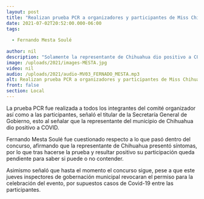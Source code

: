 ```yaml
---
layout: post
title: "Realizan prueba PCR a organizadores y participantes de Miss Chihuahua"
date: 2021-07-02T20:52:00.000-06:00
tags:
  
  - Fernando Mesta Soulé
  
author: nil
description: "Solamente la representante de Chihuahua dio positivo a COVID."
image: /uploads/2021/images-MESTA.jpg
video: nil
audio: /uploads/2021/audio-MV03_FERNADO_MESTA.mp3
alt: Realizan prueba PCR a organizadores y participantes de Miss Chihuahua
front: false
section: Local
---
```


La prueba PCR fue realizada a todos los integrantes del comité organizador así como a las participantes, señaló el titular de la Secretaría General de Gobierno, esto al señalar que la representante del municipio de Chihuahua dio positivo a COVID.

Fernando Mesta Soulé fue cuestionado respecto a lo que pasó dentro del concurso, afirmando que la representante de Chihuahua presentó síntomas, por lo que tras hacerse la prueba y resultar positivo su participación queda pendiente para saber si puede o no contender.

Asimismo señaló que hasta el momento el concurso sigue, pese a que este jueves inspectores de gobernación municipal revocaran el permiso para la celebración del evento, por supuestos casos de Covid-19 entre las participantes.
